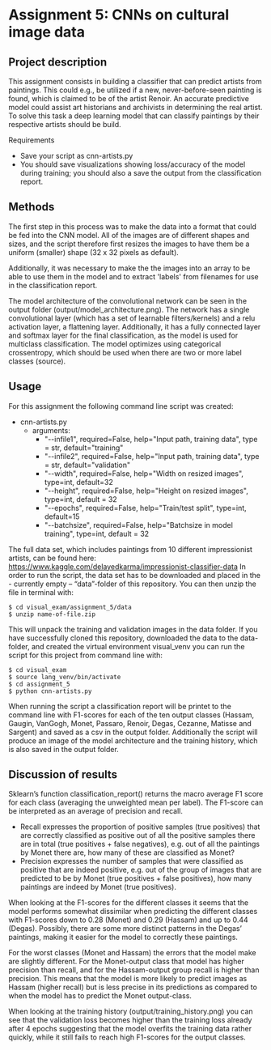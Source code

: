 # Assignment 5: CNNs on cultural image data

## Project description 
This assignment consists in building a classifier that can predict artists from paintings. This could e.g., be utilized if a new, never-before-seen painting is found, which is claimed to be of the artist Renoir. An accurate predictive model could assist art historians and archivists in determining the real artist. To solve this task a deep learning model that can classify paintings by their respective artists should be build. 

Requirements
* Save your script as cnn-artists.py
* You should save visualizations showing loss/accuracy of the model during training; you should also a save the output from the classification report.

## Methods
The first step in this process was to make the data into a format that could be fed into the CNN model. All of the images are of different shapes and sizes, and the script therefore first resizes the images to have them be a uniform (smaller) shape (32 x 32 pixels as default). 

Additionally, it was necessary to make the the images into an array to be able to use them in the model and to extract 'labels' from filenames for use in the classification report. 

The model architecture of the convolutional network can be seen in the output folder (output/model_architecture.png). The network has a single convolutional layer (which has a set of learnable filters/kernels) and a relu activation layer, a flattening layer. Additionally, it has a fully connected layer and softmax layer for the final classification, as the model is used for multiclass classification. The model optimizes using categorical crossentropy, which should be used when there are two or more label classes (source).


## Usage

For this assignment the following command line script was created:
* cnn-artists.py
    * arguments:
        *  "--infile1", required=False, help="Input path, training data", type = str, default="training"
        * "--infile2", required=False, help="Input path, training data", type = str, default="validation"
        * "--width", required=False, help="Width on resized images", type=int, default=32
        *  "--height", required=False, help="Height on resized images", type=int, default = 32
        * "--epochs", required=False, help="Train/test split", type=int, default=15
        *  "--batchsize", required=False, help="Batchsize in model training", type=int, default = 32


The full data set, which includes paintings from 10 different impressionist artists, can be found here: https://www.kaggle.com/delayedkarma/impressionist-classifier-data 
In order to run the script, the data set has to be downloaded and placed in the - currently empty – “data”-folder of this repository. You can then unzip the file in terminal with:

```
$ cd visual_exam/assignment_5/data
$ unzip name-of-file.zip
```


This will unpack the training and validation images in the data folder. If you have successfully cloned this repository, downloaded the data to the data-folder, and created the virtual environment visual_venv you can run the script for this project from command line with:


```
$ cd visual_exam
$ source lang_venv/bin/activate
$ cd assignment_5
$ python cnn-artists.py
```

When running the script a classification report will be printet to the command line with F1-scores for each of the ten output classes (Hassam, Gaugin, VanGogh, Monet, Passaro, Renoir, Degas, Cezanne, Matisse and Sargent) and saved as a csv in the output folder. Additionally the script will produce an image of the model architecture and the training history, which is also saved in the output folder. 

## Discussion of results
Sklearn’s function classification_report() returns the macro average F1 score for each class (averaging the unweighted mean per label). The F1-score can be interpreted as an average of precision and recall. 
* Recall expresses the proportion of positive samples (true positives) that are correctly classified as positive out of all the positive samples there are in total (true positives + false negatives), e.g. out of all the paintings by Monet there are, how many of these are classified as Monet? 
* Precision expresses the number of samples that were classified as positive that are indeed positive, e.g. out of the group of images that are predicted to be by Monet (true positives + false positives), how many paintings are indeed by Monet (true positives).

When looking at the F1-scores for the different classes it seems that the model performs somewhat dissimilar when predicting the different classes with F1-scores down to 0.28 (Monet) and 0.29 (Hassam) and up to 0.44 (Degas). Possibly, there are some more distinct patterns in the Degas’ paintings, making it easier for the model to correctly these paintings. 

For the worst classes (Monet and Hassam) the errors that the model make are slightly different. For the Monet-output class that model has higher precision than recall, and for the Hassam-output group recall is higher than precision. This means that the model is more likely to predict images as Hassam (higher recall) but is less precise in its predictions as compared to when the model has to predict the Monet output-class.    

When looking at the training history (output/training_history.png) you can see that the validation loss becomes higher than the training loss already after 4 epochs suggesting that the model overfits the training data rather quickly, while it still fails to reach high F1-scores for the output classes.  
